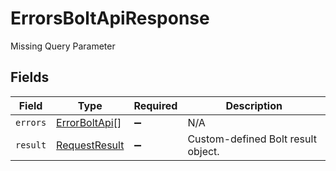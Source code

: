 # ErrorsBoltApiResponse

Missing Query Parameter


## Fields

| Field                                                 | Type                                                  | Required                                              | Description                                           |
| ----------------------------------------------------- | ----------------------------------------------------- | ----------------------------------------------------- | ----------------------------------------------------- |
| `errors`                                              | [ErrorBoltApi](../../models/shared/errorboltapi.md)[] | :heavy_minus_sign:                                    | N/A                                                   |
| `result`                                              | [RequestResult](../../models/shared/requestresult.md) | :heavy_minus_sign:                                    | Custom-defined Bolt result object.                    |